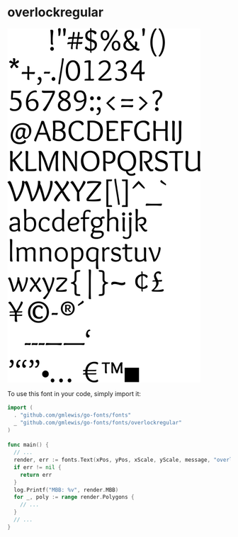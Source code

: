 # overlockregular

![overlockregular](overlockregular.png)

To use this font in your code, simply import it:

```go
import (
  . "github.com/gmlewis/go-fonts/fonts"
  _ "github.com/gmlewis/go-fonts/fonts/overlockregular"
)

func main() {
  // ...
  render, err := fonts.Text(xPos, yPos, xScale, yScale, message, "overlockregular", Center)
  if err != nil {
    return err
  }
  log.Printf("MBB: %v", render.MBB)
  for _, poly := range render.Polygons {
    // ...
  }
  // ...
}
```

